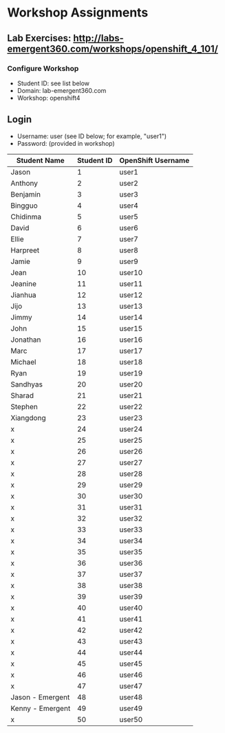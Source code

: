 # Workshop Assignments
## Lab Exercises: http://labs-emergent360.com/workshops/openshift_4_101/
### Configure Workshop
- Student ID: see list below
- Domain: lab-emergent360.com
- Workshop: openshift4

## Login
- Username: user<id> (see ID below; for example, "user1")
- Password: (provided in workshop)

| Student Name | Student ID | OpenShift Username | 
|------------ | ---------------| ---------------|
|	Jason	 |	1	|	user1	|
|	Anthony	|	2	|	user2	|
|	Benjamin	|	3	|	user3	|
|	Bingguo |	4	|	user4	|
|	Chidinma |	5	|	user5	|
|	David |	6	|	user6	|
|	Ellie |	7	|	user7	|
|	Harpreet |	8	|	user8	|
|	Jamie |	9	|	user9	|
|	Jean |	10	|	user10	|
|	Jeanine	|	11	|	user11	|
|	Jianhua |	12	|	user12	|
|	Jijo |	13	|	user13	|
| Jimmy | 14 | user14 |
| John | 15 | user15 |
| Jonathan | 16 | user16 |
| Marc | 17 | user17 |
| Michael | 18 | user18 |  
| Ryan | 19 | user19 |  
| Sandhyas | 20 | user20 |  
| Sharad | 21 | user21 |
| Stephen | 22 | user22 |
| Xiangdong | 23 | user23 |
| x | 24 | user24 |
| x | 25 | user25 |
| x | 26 | user26 |
| x | 27 | user27 |
| x | 28 | user28 |
| x | 29 | user29 |
| x | 30 | user30 |
| x | 31 | user31 |
| x | 32 | user32 |
| x | 33 | user33 |
| x | 34 | user34 |
| x | 35 | user35 |  
| x | 36 | user36 |
| x | 37 | user37 |
| x | 38 | user38 |
| x | 39 | user39 |
| x | 40 | user40 |
| x | 41 | user41 |
| x | 42 | user42 |
| x | 43 | user43 |
| x | 44 | user44 |
| x | 45 | user45 |
| x | 46 | user46 |
| x | 47 | user47 |
| Jason - Emergent | 48 | user48 |
| Kenny - Emergent | 49 | user49 |
| x | 50 | user50 |
